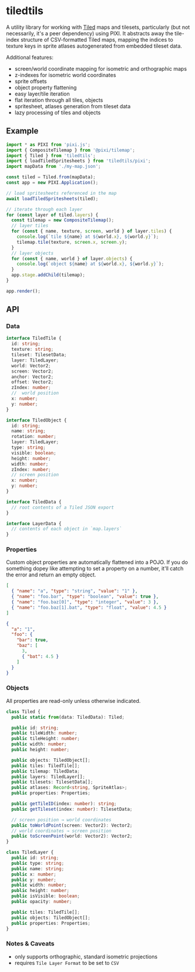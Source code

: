 # tiledtils

A utility library for working with [Tiled](https://www.mapeditor.org) maps and
tilesets, particularly (but not necessarily, it's a peer dependency) using PIXI.
It abstracts away the tile-index structure of CSV-formatted Tiled maps, mapping
the indices to texture keys in sprite atlases autogenerated from embedded
tileset data.

Additional features:

- screen/world coordinate mapping for isometric and orthographic maps
- z-indexes for isometric world coordinates
- sprite offsets
- object property flattening
- easy layer/tile iteration
- flat iteration through all tiles, objects
- spritesheet, atlases generation from tileset data
- lazy processing of tiles and objects

## Example

```ts
import * as PIXI from 'pixi.js';
import { CompositeTilemap } from '@pixi/tilemap';
import { Tiled } from 'tiledtils';
import { loadTiledSpritesheets } from 'tiledtils/pixi';
import mapData from './my-map.json';

const tiled = Tiled.from(mapData);
const app = new PIXI.Application();

// load spritesheets referenced in the map
await loadTiledSpritesheets(tiled);

// iterate through each layer
for (const layer of tiled.layers) {
  const tilemap = new CompositeTilemap();
  // layer tiles
  for (const { name, texture, screen, world } of layer.tiles) {
    console.log(`tile ${name} at ${world.x}, ${world.y}`);
    tilemap.tile(texture, screen.x, screen.y);
  }
  // layer objects
  for (const { name, world } of layer.objects) {
    console.log(`object ${name} at ${world.x}, ${world.y}`);
  }
  app.stage.addChild(tilemap);
}

app.render();
```

## API

### Data

```ts
interface TiledTile {
  id: string;
  texture: string;
  tileset: TilesetData;
  layer: TiledLayer;
  world: Vector2;
  screen: Vector2;
  anchor: Vector2;
  offset: Vector2;
  zIndex: number;
  //  world position
  x: number;
  y: number;
}

interface TiledObject {
  id: string;
  name: string;
  rotation: number;
  layer: TiledLayer;
  type: string;
  visible: boolean;
  height: number;
  width: number;
  zIndex: number;
  // screen position
  x: number;
  y: number;
}

interface TiledData {
  // root contents of a Tiled JSON export
}

interface LayerData {
  // contents of each object in `map.layers`
}
```

### Properties

Custom object properties are automatically flattened into a POJO. If you do
something dopey like attempting to set a property on a number, it'll catch the
error and return an empty object.

```json
[
  { "name": "a", "type": "string", "value": "1" },
  { "name": "foo.bar", "type": "boolean", "value": true },
  { "name": "foo.baz[0]", "type": "integer", "value": 3 },
  { "name": "foo.baz[1].bat", "type": "float", "value": 4.5 }
]
```

```json
{
  "a": "1",
  "foo": {
    "bar": true,
    "baz": [
      3,
      { "bat": 4.5 }
    ]
  }
}
```

### Objects

All properties are read-only unless otherwise indicated.

```ts
class Tiled {
  public static from(data: TiledData): Tiled;

  public id: string;
  public tileWidth: number;
  public tileHeight: number;
  public width: number;
  public height: number;

  public objects: TiledObject[];
  public tiles: TiledTile[];
  public tilemap: TiledData;
  public layers: TiledLayer[];
  public tilesets: TilesetData[];
  public atlases: Record<string, SpriteAtlas>;
  public properties: Properties;

  public getTileID(index: number): string;
  public getTileset(index: number): TilesetData;

  // screen position → world coordinates
  public toWorldPoint(screen: Vector2): Vector2;
  // world coordinates → screen position
  public toScreenPoint(world: Vector2): Vector2;
}

class TiledLayer {
  public id: string;
  public type: string;
  public name: string;
  public x: number;
  public y: number;
  public width: number;
  public height: number;
  public isVisible: boolean;
  public opacity: number;

  public tiles: TiledTile[];
  public objects: TiledObject[];
  public properties: Properties;
}
```

### Notes & Caveats

- only supports orthographic, standard isometric projections
- requires `Tile Layer Format` to be set to `CSV`
